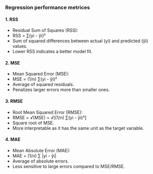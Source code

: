 

### Regression performance metrices

#### 1. RSS
   - Residual Sum of Squares (RSS):
   - RSS = ∑(yi - ŷi)²
   - Sum of squared differences between actual (yi) and predicted (ŷi) values.
   - Lower RSS indicates a better model fit.

     
#### 2. MSE
   - Mean Squared Error (MSE):
   - MSE = (1/n) ∑(yi - ŷi)²
   - Average of squared residuals.
   - Penalizes larger errors more than smaller ones.

     
#### 3. RMSE
   - Root Mean Squared Error (RMSE):
   - RMSE = √(MSE) = √[(1/n) ∑(yi - ŷi)²]
   - Square root of MSE.
   - More interpretable as it has the same unit as the target variable.

     
#### 4. MAE
   - Mean Absolute Error (MAE):
   - MAE = (1/n) ∑ |yi - ŷi|
   - Average of absolute errors.
   - Less sensitive to large errors compared to MSE/RMSE.
    

